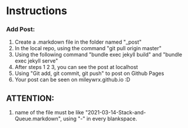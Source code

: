 # Instructions

### Add Post:  
  1. Create a .markdown file in the folder named "_post"  
  2. In the local repo, using the command "git pull origin master"  
  3. Using the following command "bundle exec jekyll build" and "bundle exec jekyll serve"
  4. After steps 1 2 3, you can see the post at localhost
  5. Using "Git add, git commit, git push" to post on Github Pages
  6. Your post can be seen on mileywrx.github.io :D

## ATTENTION:
  1. name of the file must be like "2021-03-14-Stack-and-Queue.markdown", using "-" in every blankspace.

